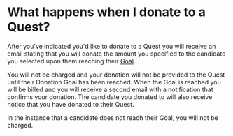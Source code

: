 # What happens when I donate to a Quest? #
After you've indicated you'd like to donate to a Quest you will receive an email 
stating that you will donate the amount you specified to the candidate you selected 
upon them reaching their [Goal][1]. 

You will not be charged and your donation will not be provided to the Quest 
until their Donation Goal has been reached. When the Goal is reached you will be
billed and you will receive a second email with a notification that confirms your 
donation. The candidate you donated to will also receive notice that you 
have donated to their Quest.

In the instance that a candidate does not reach their Goal, you will 
not be charged.


[1]: /help/donating/goals/